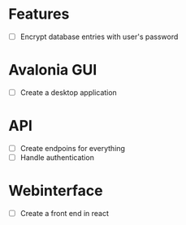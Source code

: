 # Features
- [ ] Encrypt database entries with user's password

# Avalonia GUI
- [ ] Create a desktop application

# API
- [ ] Create endpoins for everything
- [ ] Handle authentication

# Webinterface
- [ ] Create a front end in react

